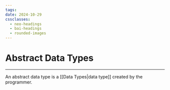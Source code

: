 ```yaml
---
tags: 
date: 2024-10-29
cssclasses:
  - neo-headings
  - bai-headings
  - rounded-images
---
```

# Abstract Data Types

***
An abstract data type is a [[Data Types|data type]] created by the programmer.